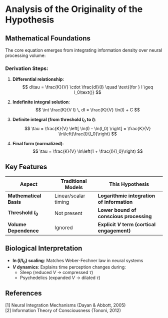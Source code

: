 # Analysis of the Originality of the Hypothesis 

## Mathematical Foundations

The core equation emerges from integrating information density over neural processing volume:

### Derivation Steps:
1. **Differential relationship**:
   $$
   d\tau = \frac{K}{V} \cdot \frac{dI}{I} \quad \text{(for } I \geq I_0\text{)}
   $$
   
2. **Indefinite integral solution**:
   $$
   \int \frac{K}{V I} \, dI = \frac{K}{V} \ln(I) + C
   $$

3. **Definite integral (from threshold $I_0$ to $I$)**:
   $$
   \tau = \frac{K}{V} \left[ \ln(I) - \ln(I_0) \right] = \frac{K}{V} \ln\left(\frac{I}{I_0}\right)
   $$

4. **Final form (normalized)**:
   $$
   \tau = \frac{K}{V} \ln\left(1 + \frac{I}{I_0}\right)
   $$

## Key Features
| Aspect | Traditional Models | This Hypothesis |
|--------|--------------------|-----------------|
| **Mathematical Basis** | Linear/scalar timing | **Logarithmic integration of information** |
| **Threshold $I_0$** | Not present | **Lower bound of conscious processing** |
| **Volume Dependence** | Ignored | **Explicit $V$ term (cortical engagement)** |

## Biological Interpretation
- **$\ln(I/I_0)$ scaling**: Matches Weber-Fechner law in neural systems
- **$V$ dynamics**: Explains time perception changes during:
  - Sleep (reduced $V$ → compressed $\tau$)
  - Psychedelics (expanded $V$ → dilated $\tau$)

## References
[1] Neural Integration Mechanisms (Dayan & Abbott, 2005)  
[2] Information Theory of Consciousness (Tononi, 2012)
